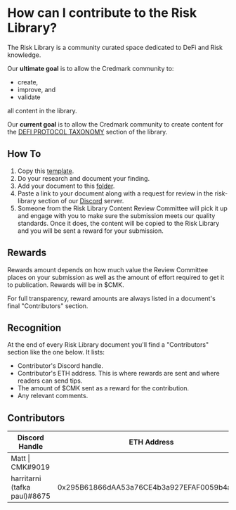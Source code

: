 # How can I contribute to the Risk Library?

The Risk Library is a community curated space dedicated to DeFi and Risk knowledge.

Our **ultimate goal** is to allow the Credmark community to:

* create,
* improve, and&#x20;
* validate

all content in the library.&#x20;

Our **current goal** is to allow the Credmark community to create content for the [DEFI PROTOCOL TAXONOMY](broken-reference) section of the library.

## How To

1. Copy this [template](https://docs.google.com/document/d/1IeolO8ypUd9rfL0RAEpbfqdFXOQBJwNmdZJOHZxUk9I/edit#heading=h.cf4f9nn4lucc).
2. Do your research and document your finding.
3. Add your document to this [folder](https://drive.google.com/drive/folders/1cZFsViWVCxWBYPWAXSSrAP11PE4OhtyD?usp=sharing).
4. Paste a link to your document along with a request for review in the risk-library section of our [Discord](https://discord.com/invite/BJbYSRDdtr) server.
5. Someone from the Risk Library Content Review Committee will pick it up and engage with you to make sure the submission meets our quality standards. Once it does, the content will be copied to the Risk Library and you will be sent a reward for your submission.&#x20;

## Rewards

Rewards amount depends on how much value the Review Committee places on your submission as well as the amount of effort required to get it to publication. Rewards will be in $CMK.&#x20;

For full transparency, reward amounts are always listed in a document's final "Contributors" section.&#x20;

## Recognition

At the end of every Risk Library document you'll find a "Contributors" section like the one below. It lists:

* Contributor's Discord handle.
* Contributor's ETH address. This is where rewards are sent and where readers can send tips.
* The amount of $CMK sent as a reward for the contribution.
* Any relevant comments.

## Contributors

| Discord Handle               | ETH Address                                | Reward            | Contribution     |
| ---------------------------- | ------------------------------------------ | ----------------- | ---------------- |
| Matt \| CMK#9019             |                                            | 0 $CMK (internal) | Original version |
| harritarni (tafka paul)#8675 | 0x295B61866dAA53a76CE4b3a927EFAF0059b4a90A | 0 $CMK (internal) | Process update   |

